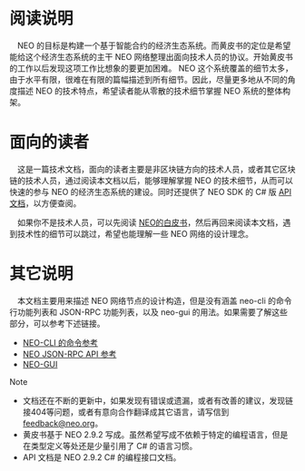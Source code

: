 # 阅读说明

　NEO 的目标是构建一个基于智能合约的经济生态系统。而黄皮书的定位是希望能给这个经济生态系统的主干 NEO 网络整理出面向技术人员的协议。开始黄皮书的工作以后发现这项工作比想象的要更加困难。 NEO 这个系统覆盖的细节太多，由于水平有限，很难在有限的篇幅描述到所有细节。因此，尽量更多地从不同的角度描述 NEO 的技术特点，希望读者能从零散的技术细节掌握 NEO 系统的整体构架。

# 面向的读者

　这是一篇技术文档，面向的读者主要是非区块链方向的技术人员，或者其它区块链的技术人员，通过阅读本文档以后，能够理解掌握 NEO 的技术细节，从而可以快速的参与 NEO 的经济生态系统的建设。同时还提供了 NEO SDK 的 C# 版 [API 文档](../api/index.md)，以方便查阅。

　如果你不是技术人员，可以先阅读 [NEO的白皮书](http://docs.neo.org/en-us/whitepaper.html)，然后再回来阅读本文档，遇到技术性的细节可以跳过，希望也能理解一些 NEO 网络的设计理念。

# 其它说明

　本文档主要用来描述 NEO 网络节点的设计构造，但是没有涵盖 neo-cli 的命令行功能列表和 JSON-RPC 功能列表，以及 neo-gui 的用法。如果需要了解这些部分，可以参考下述链接。

 * [NEO-CLI 的命令参考](http://docs.neo.org/en-us/node/cli/cli.html)
 * [NEO JSON-RPC API 参考](http://docs.neo.org/en-us/node/cli/2.9.0/api.html)
 * [NEO-GUI](http://docs.neo.org/en-us/node/gui/install.html)

> [!NOTE]
> * 文档还在不断的更新中，如果发现有错误或遗漏，或者有改善的建议，发现链接404等问题，或者有意向合作翻译成其它语言，请写信到 <feedback@neo.org>。
> * 黄皮书基于 NEO 2.9.2 写成。虽然希望写成不依赖于特定的编程语言，但是在类型定义等处还是少量引用了 C# 的语言习惯。
> * API 文档是 NEO 2.9.2 C# 的编程接口文档。
